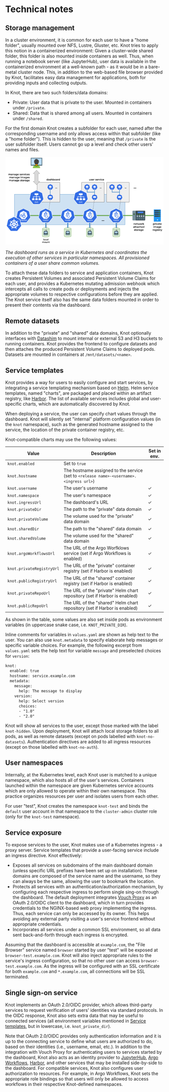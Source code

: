 Technical notes
===============

Storage management
------------------

In a cluster environment, it is common for each user to have a "home folder", usually mounted over NFS, Lustre, Gluster, etc. Knot tries to apply this notion in a containerized environment: Given a cluster-wide shared folder, this folder is also mounted inside containers as well. Thus, when running a notebook server (like JupyterHub), user data is available in the containerized environment at a well-known path - as it would be in a bare-metal cluster node. This, in addition to the web-based file browser provided by Knot, facilitates easy data management for applications, both for providing inputs and collecting outputs.

In Knot, there are two such folders/data domains:

- Private: User data that is private to the user. Mounted in containers under `/private`.
- Shared: Data that is shared among all users. Mounted in containers under `/shared`.

For the first domain Knot creates a subfolder for each user, named after the corresponding username and only allows access within that subfolder (like a "home folder"). This is hidden to the user, meaning that `/private` is the user subfolder itself. Users cannot go up a level and check other users' names and files.

![](images/service-layout.png)

*The dashboard runs as a service in Kubernetes and coordinates the execution of other services in particular namespaces. All provisioned containers of a user share common volumes.*

To attach these data folders to service and application containers, Knot creates Persistent Volumes and associated Persistent Volume Claims for each user, and provides a Kubernetes mutating admission webhook which intercepts all calls to create pods or deployments and injects the appropriate volumes to respective configurations before they are applied. The Knot service itself also has the same data folders mounted in order to present their contents via the dashboard.

Remote datasets
---------------

In addition to the "private" and "shared" data domains, Knot optionally interfaces with [Datashim](https://github.com/datashim-io/datashim) to mount internal or external S3 and H3 buckets to running containers. Knot provides the frontend to configure datasets and then attaches the produced Persistent Volume Claims to deployed pods. Datasets are mounted in containers at `/mnt/datasets/<name>`.

Service templates
-----------------

Knot provides a way for users to easily configure and start services, by integrating a service templating mechanism based on [Helm](https://helm.sh). Helm service templates, named "charts", are packaged and placed within an artifact registry, like [Harbor](https://goharbor.io). The list of available services includes global and user-specific charts, which are automatically discovered by Knot.

When deploying a service, the user can specify chart values through the dashboard. Knot will silently set "internal" platform configuration values (in the `knot` namespace), such as the generated hostname assigned to the service, the location of the private container registry, etc.

Knot-compatible charts may use the following values:

| Value                     | Description                                                                             | Set in env.
| ------------------------- | --------------------------------------------------------------------------------------- | -----------
| `knot.enabled`            | Set to `true`                                                                           |
| `knot.hostname`           | The hostname assigned to the service (set to `<release name>-<username>.<ingress url>`) |
| `knot.username`           | The user's username                                                                     | ✓
| `knot.namespace`          | The user's namespace                                                                    | ✓
| `knot.ingressUrl`         | The dashboard's URL                                                                     | ✓
| `knot.privateDir`         | The path to the "private" data domain                                                   | ✓
| `knot.privateVolume`      | The volume used for the "private" data domain                                           | ✓
| `knot.sharedDir`          | The path to the "shared" data domain                                                    | ✓
| `knot.sharedVolume`       | The volume used for the "shared" data domain                                            | ✓
| `knot.argoWorkflowsUrl`   | The URL of the Argo Worfklows service (set if Argo Workflows is enabled)                | ✓
| `knot.privateRegistryUrl` | The URL of the "private" container registry (set if Harbor is enabled)                  | ✓
| `knot.publicRegistryUrl`  | The URL of the "shared" container registry (set if Harbor is enabled)                   | ✓
| `knot.privateRepoUrl`     | The URL of the "private" Helm chart repository (set if Harbor is enabled)               | ✓
| `knot.publicRepoUrl`      | The URL of the "shared" Helm chart repository (set if Harbor is enabled)                | ✓

As shown in the table, some values are also set inside pods as environment variables (in uppercase snake case, i.e. `KNOT_PRIVATE_DIR`).

Inline comments for variables in `values.yaml` are shown as help text to the user. You can also use `knot.metadata` to specify elaborate help messages or specific variable choices. For example, the following excerpt from `values.yaml` sets the help text for variable `message` and preselected choices for `version`:

```
knot:
  enabled: true
  hostname: service.example.com
  metadata:
    message:
      help: The message to display
    version:
      help: Select version
      choices:
      - "1.0"
      - "2.0"
```

Knot will show all services to the user, except those marked with the label `knot-hidden`. Upon deployment, Knot will attach local storage folders to all pods, as well as remote datasets (except on pods labelled with `knot-no-datasets`). Authentication directives are added to all ingress resources (except on those labelled with `knot-no-auth`).

User namespaces
---------------

Internally, at the Kubernetes level, each Knot user is matched to a unique namespace, which also hosts all of the user's services. Containers launched within the namespace are given Kubernetes service accounts which are only allowed to operate within their own namespace. This practice organizes resources per user and isolates users from each other.

For user "test", Knot creates the namespace `knot-test` and binds the `default` user account in that namespace to the `cluster-admin` cluster role (only for the `knot-test` namespace).

Service exposure
----------------

To expose services to the user, Knot makes use of a Kubernetes ingress - a proxy server. Service templates that provide a user-facing service include an ingress directive. Knot effectively:

- Exposes all services on subdomains of the main dashboard domain (unless specific URL prefixes have been set up on installation). These domains are composed of the service name and the username, so they can always be the same, allowing the user to bookmark the location.
- Protects all services with an authentication/authorization mechanism, by configuring each respective ingress to perform single sing-on through the dashboard. The default deployment integrates [Vouch Proxy](https://github.com/vouch/vouch-proxy) as an OAuth 2.0/OIDC client to the dashboard, which in turn provides credentials to the NGINX-based web proxy implementing the ingress. Thus, each service can only be accessed by its owner. This helps avoiding any external party visiting a user's service frontend without appropriate credentials.
- Incorporates all services under a common SSL environment, so all data sent back-and-forth through each ingress is encrypted.

Assuming that the dashboard is accessible at `example.com`, the "File Browser" service named `browser` started by user "test" will be exposed at `browser-test.example.com`. Knot will also inject appropriate rules to the service's ingress configuration, so that no other user can access `browser-test.example.com`. As the ingress will be configured with an SSL certificate for both `example.com` and `*.example.com`, all connections will be SSL terminated.

Single sign-on service
----------------------

Knot implements an OAuth 2.0/OIDC provider, which allows third-party services to request verification of users' identities via standard protocols. In the OIDC response, Knot also sets extra data that may be useful to connected services (all environment variables mentioned in [Service templates](#service-templates), but in lowercase, i.e. `knot_private_dir`).

Note that OAuth 2.0/OIDC provides only authentication information and it is up to the connecting service to define what users are authorized to do, based on their identities (i.e., username, email, etc.). In addition to the integration with Vouch Proxy for authenticating users to services started by the dashboard, Knot also acts as an identity provider to [JupyterHub](https://jupyter.org/hub), [Argo Workflows](https://argoproj.github.io/workflows), [Harbor](https://goharbor.io), and other services that may be installed side-by-side to the dashboard. For compatible services, Knot also configures user authorization to resources. For example, in Argo Workflows, Knot sets the appropriate role bindings so that users will only be allowed to access workflows in their respective Knot-defined namespaces.
